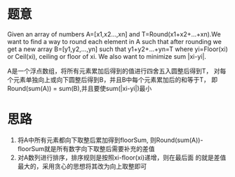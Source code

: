 # 题意
Given an array of numbers A=[x1,x2...,xn] and 
T=Round(x1+x2+...+xn).We want to find a way to 
round each element in A such that after rounding we get
a new array B=[y1,y2,...,yn] such that y1+y2+...+yn=T where
yi=Floor(xi) or Ceil(xi), ceiling or floor of xi.
We also want to minimize sum |xi-yi|.

A是一个浮点数组，将所有元素累加后得到的值进行四舍五入圆整后得到T，
对每个元素单独向上或向下圆整后得到B，并且B中每个元素累加后的和等于T，
即Round(sum(A)) = sum(B),并且要使sum(|xi-yi|)最小

# 思路
1. 将A中所有元素都向下取整后累加得到floorSum,
则Round(sum(A))-floorSum就是所有数字向下取整后需要补充的差值
2. 对A数列进行排序，排序规则是按照xi-floor(xi)递增，则在最后面
的就是差值最大的，采用贪心的思想将其改为向上取整即可